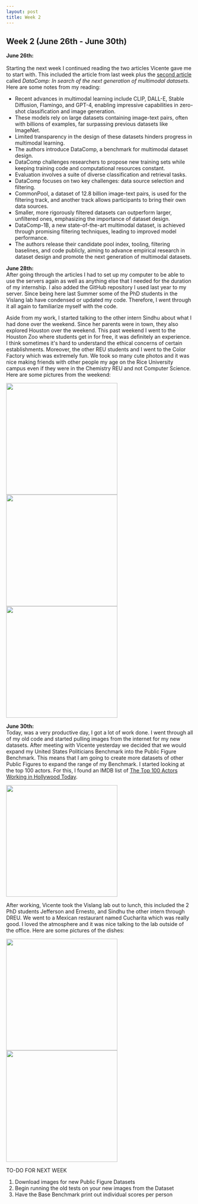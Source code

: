 ```yaml
---
layout: post
title: Week 2
---
```


## Week 2 (June 26th - June 30th)

**June 26th:** <br/>  
Starting the next week I continued reading the two articles Vicente gave me to start with. This included the article from last week plus the [second article](https://arxiv.org/abs/2304.14108) called *DataComp: In search of the next generation of multimodal datasets*. Here are some notes from my reading:

- Recent advances in multimodal learning include CLIP, DALL-E, Stable Diffusion, Flamingo, and GPT-4, enabling impressive capabilities in zero-shot classification and image generation.
- These models rely on large datasets containing image-text pairs, often with billions of examples, far surpassing previous datasets like ImageNet.
- Limited transparency in the design of these datasets hinders progress in multimodal learning.
- The authors introduce DataComp, a benchmark for multimodal dataset design.
- DataComp challenges researchers to propose new training sets while keeping training code and computational resources constant.
- Evaluation involves a suite of diverse classification and retrieval tasks.
- DataComp focuses on two key challenges: data source selection and filtering.
- CommonPool, a dataset of 12.8 billion image-text pairs, is used for the filtering track, and another track allows participants to bring their own data sources.
- Smaller, more rigorously filtered datasets can outperform larger, unfiltered ones, emphasizing the importance of dataset design.
- DataComp-1B, a new state-of-the-art multimodal dataset, is achieved through promising filtering techniques, leading to improved model performance.
- The authors release their candidate pool index, tooling, filtering baselines, and code publicly, aiming to advance empirical research in dataset design and promote the next generation of multimodal datasets.

**June 28th:** <br/> 
After going through the articles I had to set up my computer to be able to use the servers again as well as anything else that I needed for the duration of my internship. I also added the GitHub repository I used last year to my server. Since being here last Summer some of the PhD students in the Vislang lab have condensed or updated my code. Therefore, I went through it all again to familiarize myself with the code.

Aside from my work, I started talking to the other intern Sindhu about what I had done over the weekend. Since her parents were in town, they also explored Houston over the weekend. This past weekend I went to the Houston Zoo where students get in for free, it was definitely an experience. I think sometimes it's hard to understand the ethical concerns of certain establishments. Moreover, the other REU students and I went to the Color Factory which was extremely fun. We took so many cute photos and it was nice making friends with other people my age on the Rice University campus even if they were in the Chemistry REU and not Computer Science. Here are some pictures from the weekend:

<p float="left">
  <img src="https://github.com/veronicaflores/dreusummer2023/assets/52052151/6b0ae6ca-a8ca-4f3e-822f-0b1b1f099ce5" width="300" />
  <img src="https://github.com/veronicaflores/dreusummer2023/assets/52052151/4c22fbab-93ab-44f2-afa5-cfe96b4cded3" width="300" /> 
  <img src="https://github.com/veronicaflores/dreusummer2023/assets/52052151/170020d9-4506-43ae-b9a7-2c6bc11a4cc7" width="300" /> 
</p>

**June 30th:** <br/> 
Today, was a very productive day, I got a lot of work done. I went through all of my old code and started pulling images from the internet for my new datasets. After meeting with Vicente yesterday we decided that we would expand my United States Politicians Benchmark into the Public Figure Benchmark. This means that I am going to create more datasets of other Public Figures to expand the range of my Benchmark. I started looking at the top 100 actors. For this, I found an IMDB list of [The Top 100 Actors Working in Hollywood Today](https://www.imdb.com/list/ls023242359/). 

<p float="left">
  <img src="https://github.com/veronicaflores/dreusummer2023/assets/52052151/ee06f8e6-66a0-48b9-950d-064e524718af" width="300" />
</p>

After working, Vicente took the Vislang lab out to lunch, this included the 2 PhD students Jefferson and Ernesto, and Sindhu the other intern through DREU. We went to a Mexican restaurant named Cucharita which was really good. I loved the atmosphere and it was nice talking to the lab outside of the office. Here are some pictures of the dishes:

<p float="left">
  <img src="https://github.com/veronicaflores/dreusummer2023/assets/52052151/c32bed80-b344-4d90-8c8b-4a8d77d10ffd" width="300" />
  <img src="https://github.com/veronicaflores/dreusummer2023/assets/52052151/75b73823-dfa2-4f2d-981d-3845396ee64b" width="300" />
</p>

TO-DO FOR NEXT WEEK 
1. Download images for new Public Figure Datasets
2. Begin running the old tests on your new images from the Dataset
3. Have the Base Benchmark print out individual scores per person
